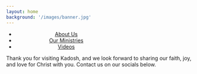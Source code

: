 ```yaml
---
layout: home
background: '/images/banner.jpg'
---
```

<div class="container mt-4">
  <div class="mx-auto" style="width: 300px;text-align: center">
  <ul class="list-unstyled">
    <li><a href="about">About Us</a></li>
    <li><a href="about">Our Ministries</a></li>
    <li><a href="videos">Videos</a></li>
  </ul>
  </div>
Thank you for visiting Kadosh, and we look forward to sharing our faith, joy, and love for Christ with you.
Contact us on our socials below.
</div>